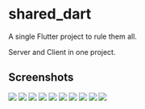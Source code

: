 # shared_dart

A single Flutter project to rule them all.

Server and Client in one project.

## Screenshots

![](/doc/images/2.png)
![](/doc/images/3.png)
![](/doc/images/4.png)
![](/doc/images/5.png)
![](/doc/images/6.png)
![](/doc/images/7.png)
![](/doc/images/8.png)
![](/doc/images/9.png)
![](/doc/images/10.png)
![](/doc/images/11.png)
